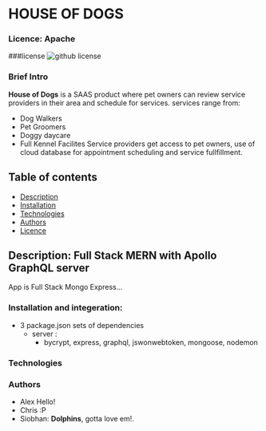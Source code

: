 # HOUSE OF DOGS

### Licence: Apache

###license ![github license](https://img.shields.io/badge/license-Apache-brightgreen.svg)

### Brief Intro
**House of Dogs** is a SAAS product where pet owners can review service providers in their area and schedule for services.
services range from:
  * Dog Walkers
  * Pet Groomers
  * Doggy daycare
  * Full Kennel Facilites
Service providers get access to pet owners, use of cloud database for appointment scheduling  and service fullfillment.

## Table of contents
  * [Description](##Description)
  * [Installation](###Instalation)
  * [Technologies](###Technologies)
  * [Authors](###Authors)
  * [Licence](###Licence)
 
## Description: Full Stack MERN with Apollo GraphQL server
App is Full Stack  Mongo Express...

### Installation and integeration:
  * 3 package.json sets of dependencies
      * server :
        * bycrypt, express, graphql, jswonwebtoken, mongoose, nodemon
        

### Technologies

### Authors

  * Alex Hello!
  * Chris :P
  * Siobhan: **Dolphins**, gotta love em!.